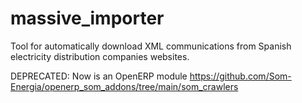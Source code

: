 # massive_importer

Tool for automatically download XML communications from Spanish electricity distribution companies websites.

DEPRECATED:
Now is an OpenERP module https://github.com/Som-Energia/openerp_som_addons/tree/main/som_crawlers
